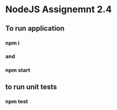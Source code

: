 # NodeJS Assignemnt 2.4
## To run application
### npm i
### and 
### npm start
## to run unit tests
### npm test